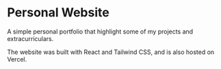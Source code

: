 # Personal Website 

A simple personal portfolio that highlight some of my projects and extracurriculars.

The website was built with React and Tailwind CSS, and is also hosted on Vercel.
